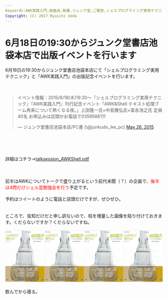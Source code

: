 ```yaml
---
Keywords:AWK実践入門,勉強会,執筆,ジュンク堂,ご報告,シェルプログラミング実用テクニック,シェル芸
Copyright: (C) 2017 Ryuichi Ueda
---
```

# 6月18日の19:30からジュンク堂書店池袋本店で出版イベントを行います
6月18日の19:30からジュンク堂書店池袋本店にて「シェルプログラミング実用テクニック」と「AWK実践入門」の出版記念イベントを行います。<br />
<br />
<br />
<blockquote class="twitter-tweet" data-partner="tweetdeck"><p lang="ja" dir="ltr">イベント情報：2015/6/18(木)19:30〜『シェルプログラミング実用テクニック』『AWK実践入門』刊行記念イベント「AWK&amp;Shell テキスト処理ブーム再来について熱くなる夜。」上田隆一氏×中島雅弘氏×富永浩之氏 定員40名 お申込みは店頭かお電話で0359566111</p>&mdash; ジュンク堂書店池袋本店/PC書 (\@junkudo_ike_pc) <a href="https://twitter.com/junkudo_ike_pc/status/603060655927660547">May 26, 2015</a></blockquote><br />
<script async src="//platform.twitter.com/widgets.js" charset="utf-8"></script><br />
<br />
<br />
詳細はコチラ→<a href="talksession_AWKShell.pdf">talksession_AWKShell.pdf</a><br />
<br />
<br />
<br />
前半はAWKについてトークで盛り上がるという前代未聞（？）の企画で、<span style="color:red">後半は4問だけシェル芸勉強会を行う</span>予定です。<br />
<br />
予約はツイートのように電話と店頭だけですが、ぜひぜひ。<br />
<br />
<br />
ところで、告知だけだと申し訳ないので、柱を増量した画像を貼り付けておきます。くだらないですか？くだらないですね。<br />
<br />
<a href="quad.png"><img src="quad.png" alt="quad" width="1040" height="165" class="aligncenter size-full wp-image-6313" /></a><br />
<br />
飲んでから寝る。
